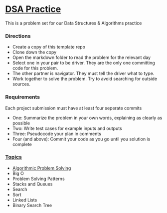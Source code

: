 # [DSA Practice](https://docs.google.com/spreadsheets/d/1iM4uaFzcKByouQhGLRD6puOAUMfhYz9vzWDerWqSnKk/edit#gid=0)

This is a problem set for our Data Structures & Algorithms practice

### Directions
* Create a copy of this template repo
* Clone down the copy
* Open the markdown folder to read the problem for the relevant day
* Select one in your pair to be driver.  They are the only one committing code for this problem.
* The other partner is navigator.  They must tell the driver what to type.
* Work together to solve the problem.  Try to avoid searching for outside sources.

### Requirements
Each project submission must have at least four seperate commits
* One: Summarize the problem in your own words, explaining as clearly as possible
* Two: Write test cases for example inputs and outputs
* Three: Pseudocode your plan in comments
* Four (and above): Commit your code as you go until you solution is complete

### [Topics](https://github.com/MultiverseLearningProducts/google-swe-2/tree/main/electives)
* [Algorithmic Problem Solving](https://drive.google.com/file/d/1FADqam7PWt2tqp1DW0j0uODTJ50Jr7AO/view)
* Big O
* Problem Solving Patterns
* Stacks and Queues
* Search
* Sort
* Linked Lists
* Binary Search Tree
